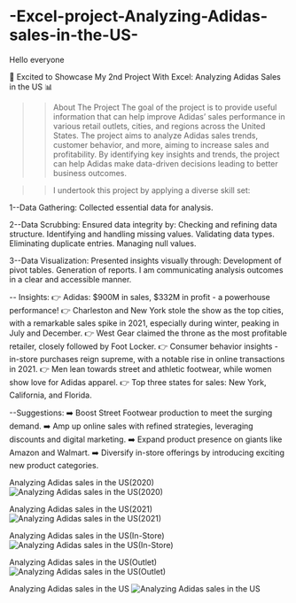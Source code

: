 # -Excel-project-Analyzing-Adidas-sales-in-the-US-
Hello everyone

🌟 Excited to Showcase My 2nd Project With Excel: Analyzing Adidas Sales in the US 📊

>>About The Project
The goal of the project is to provide useful information that can help improve Adidas’ sales performance in various retail outlets, cities, and regions across the United States. The project aims to analyze Adidas sales trends, customer behavior, and more, aiming to increase sales and profitability. By identifying key insights and trends, the project can help Adidas make data-driven decisions leading to better business outcomes.

>>I undertook this project by applying a diverse skill set:

1--Data Gathering:
Collected essential data for analysis.

2--Data Scrubbing:
Ensured data integrity by: Checking and refining data structure.
Identifying and handling missing values.
Validating data types.
Eliminating duplicate entries.
Managing null values.

3--Data Visualization:
Presented insights visually through:
Development of pivot tables.
Generation of reports.
I am communicating analysis outcomes in a clear and accessible manner.

-- Insights:
👉 Adidas: $900M in sales, $332M in profit - a powerhouse performance!
👉 Charleston and New York stole the show as the top cities, with a remarkable sales spike in 2021, especially during winter, peaking in July and December.
👉 West Gear claimed the throne as the most profitable retailer, closely followed by Foot Locker.
👉 Consumer behavior insights - in-store purchases reign supreme, with a notable rise in online transactions in 2021.
👉 Men lean towards street and athletic footwear, while women show love for Adidas apparel.
👉 Top three states for sales: New York, California, and Florida.

--Suggestions:
➡️ Boost Street Footwear production to meet the surging demand.
➡️ Amp up online sales with refined strategies, leveraging discounts and digital marketing.
➡️ Expand product presence on giants like Amazon and Walmart.
➡️ Diversify in-store offerings by introducing exciting new product categories.

Analyzing Adidas sales in the US(2020)
![Analyzing Adidas sales in the US(2020)](https://github.com/ManishDhimans/-Excel-project-Analyzing-Adidas-sales-in-the-US-/assets/153525957/bfb95221-8d9c-4a0d-834a-26b7051a837e)


Analyzing Adidas sales in the US(2021)
![Analyzing Adidas sales in the US(2021)](https://github.com/ManishDhimans/-Excel-project-Analyzing-Adidas-sales-in-the-US-/assets/153525957/c782991d-4845-40c6-a0ca-93b7aa661196)


Analyzing Adidas sales in the US(In-Store)
![Analyzing Adidas sales in the US(In-Store)](https://github.com/ManishDhimans/-Excel-project-Analyzing-Adidas-sales-in-the-US-/assets/153525957/a2d34ddb-4b79-4cd8-bf31-f8c6700a0692)


Analyzing Adidas sales in the US(Outlet)
![Analyzing Adidas sales in the US(Outlet)](https://github.com/ManishDhimans/-Excel-project-Analyzing-Adidas-sales-in-the-US-/assets/153525957/86664e11-83ed-406d-931b-7e8bf7816e74)


Analyzing Adidas sales in the US
![Analyzing Adidas sales in the US](https://github.com/ManishDhimans/-Excel-project-Analyzing-Adidas-sales-in-the-US-/assets/153525957/eb743993-9c8b-435b-b472-ac07dce7e44f)







